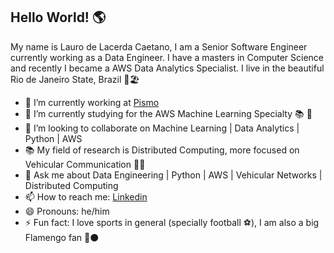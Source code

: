 ## Hello World! :earth_americas:
 
My name is Lauro de Lacerda Caetano, I am a Senior Software Engineer currently working as a Data Engineer. 
I have a masters in Computer Science and recently I became a AWS Data Analytics Specialist.
I live in the beautiful Rio de Janeiro State, Brazil :sunrise::beach_umbrella: 

- 🔭 I’m currently working at [Pismo](https://pismo.io/)
- 🌱 I’m currently studying for the AWS Machine Learning Specialty :books: :page_facing_up:
- 👯 I’m looking to collaborate on Machine Learning | Data Analytics | Python | AWS
- :books: My field of research is Distributed Computing, more focused on Vehicular Communication :signal_strength::car:
- 💬 Ask me about Data Engineering | Python | AWS | Vehicular Networks | Distributed Computing
- 📫 How to reach me: [Linkedin](https://www.linkedin.com/in/lauro-de-lacerda-caetano/)
- 😄 Pronouns: he/him
- ⚡ Fun fact: I love sports in general (specially football :soccer:), I am also a big Flamengo fan :red_circle::black_circle:

